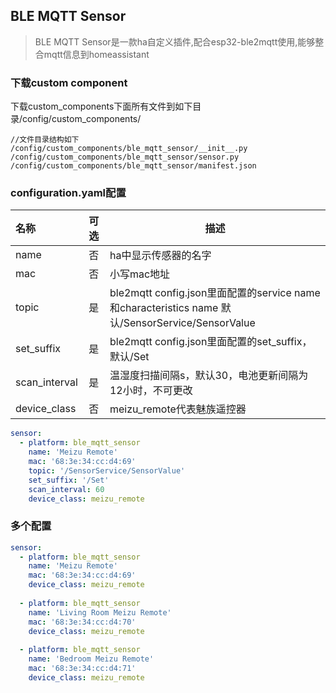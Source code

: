 ## BLE MQTT Sensor 


>BLE MQTT Sensor是一款ha自定义插件,配合esp32-ble2mqtt使用,能够整合mqtt信息到homeassistant


### 下载custom component
下载custom_components下面所有文件到如下目录/config/custom_components/

```shell
//文件目录结构如下
/config/custom_components/ble_mqtt_sensor/__init__.py
/config/custom_components/ble_mqtt_sensor/sensor.py
/config/custom_components/ble_mqtt_sensor/manifest.json
```

### configuration.yaml配置 
| 名称 | 可选 | 描述 |
| :---- | :---: | ----- |
| name | 否 | ha中显示传感器的名字 |
| mac | 否 | 小写mac地址 |
| topic | 是 | ble2mqtt config.json里面配置的service name和characteristics name  默认/SensorService/SensorValue |
| set_suffix | 是 | ble2mqtt config.json里面配置的set_suffix，默认/Set |
| scan_interval | 是 | 温湿度扫描间隔s，默认30，电池更新间隔为12小时，不可更改 |
| device_class | 否 | meizu_remote代表魅族遥控器 |
```yaml
sensor:
  - platform: ble_mqtt_sensor
    name: 'Meizu Remote'
    mac: '68:3e:34:cc:d4:69'
    topic: '/SensorService/SensorValue'
    set_suffix: '/Set'
    scan_interval: 60
    device_class: meizu_remote
```

### 多个配置
```yaml
sensor:
  - platform: ble_mqtt_sensor
    name: 'Meizu Remote'
    mac: '68:3e:34:cc:d4:69'
    device_class: meizu_remote
    
  - platform: ble_mqtt_sensor
    name: 'Living Room Meizu Remote'
    mac: '68:3e:34:cc:d4:70'
    device_class: meizu_remote
    
  - platform: ble_mqtt_sensor
    name: 'Bedroom Meizu Remote'
    mac: '68:3e:34:cc:d4:71'
    device_class: meizu_remote
```

